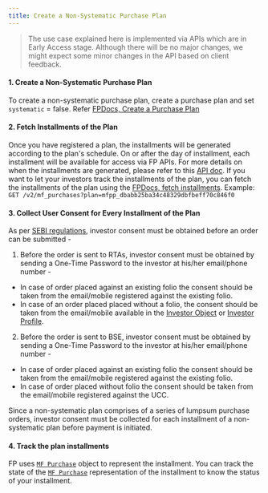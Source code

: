 ```yaml
---
title: Create a Non-Systematic Purchase Plan
---
```

> The use case explained here is implemented via APIs which are in Early Access stage. Although there will be no major changes, we might expect some minor changes in the API based on client feedback.

#### 1. Create a Non-Systematic Purchase Plan
To create a non-systematic purchase plan, create a purchase plan and set `systematic` = false. 
Refer [FPDocs, Create a Purchase Plan](https://fintechprimitives.com/docs/api/#create-a-purchase-plan)

#### 2. Fetch Installments of the Plan
Once you have registered a plan, the installments will be generated according to the plan's schedule. On or after the day of installment, each installment will be available for access via FP APIs. For more details on when the installments are generated, please refer to this [API doc](https://fintechprimitives.com/docs/api/#installment-generation). If you want to let your investors track the installments of the plan, you can fetch the installments of the plan using the [FPDocs, fetch installments](https://fintechprimitives.com/docs/api/#list-all-mf-purchases). 
Example: `GET /v2/mf_purchases?plan=mfpp_dbabb25ba34c48329dbfbeff70c846f0`

#### 3. Collect User Consent for Every Installment of the Plan
As per [SEBI regulations](https://www.sebi.gov.in/legal/circulars/sep-2022/two-factor-authentication-for-transactions-in-units-of-mutual-funds_63557.html), investor consent must be obtained before an order can be submitted -
1. Before the order is sent to RTAs, investor consent must be obtained by sending a One-Time Password to the investor at his/her email/phone number -
  * In case of order placed against an existing folio the consent should be taken from the email/mobile registered against the existing folio.
  * In case of an order placed placed without a folio, the consent should be taken from the email/mobile available in the  [Investor Object](https://fintechprimitives.com/docs/api/#investors) or [Investor Profile](https://fintechprimitives.com/docs/api/#investor-profile-object).
2. Before the order is sent to BSE, investor consent must be obtained by sending a One-Time Password to the investor at his/her email/phone number -
  * In case of order placed against an existing folio the consent should be taken from the email/mobile registered against the existing folio.
  * In case of order placed without folio the consent should be taken from the email/mobile registered against the UCC.

Since a non-systematic plan comprises of a series of lumpsum purchase orders, investor consent must be collected for each installment of a non-systematic plan before payment is initiated.

#### 4. Track the plan installments
FP uses [`MF Purchase`](https://fintechprimitives.com/docs/api/#mf-purchase-object) object to represent the installment. You can track the state of the [`MF Purchase`](https://fintechprimitives.com/docs/api/#mf-purchase-object) representation of the installment to know the status of your installment.
